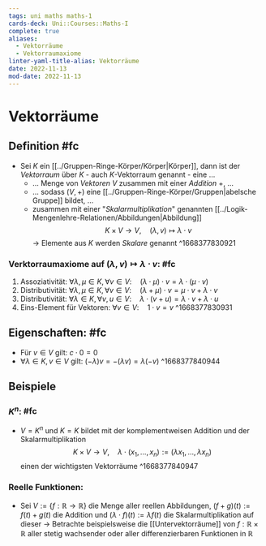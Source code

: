 ```yaml
---
tags: uni maths maths-1
cards-deck: Uni::Courses::Maths-I
complete: true
aliases:
  - Vektorräume
  - Vektorraumaxiome
linter-yaml-title-alias: Vektorräume
date: 2022-11-13
mod-date: 2022-11-13
---
```


# Vektorräume

## Definition #fc
- Sei $K$ ein [[../Gruppen-Ringe-Körper/Körper|Körper]], dann ist der *Vektorraum* über $K$ - auch $K$-Vektorraum genannt - eine …
	- … Menge von *Vektoren* $V$ zusammen mit einer *Addition* $+,$ …
	- … sodass $(V,+)$ eine [[../Gruppen-Ringe-Körper/Gruppen|abelsche Gruppe]] bildet, …
	- zusammen mit einer "*Skalarmultiplikation*" genannten [[../Logik-Mengenlehre-Relationen/Abbildungen|Abbildung]] $$K\times V\rightarrow V,\quad(\lambda,v)\mapsto\lambda\cdot v$$
	-> Elemente aus $K$ werden *Skalare* genannt
^1668377830921

### Verktorraumaxiome auf $(\lambda,v)\mapsto\lambda\cdot v$: #fc
1. Assoziativität: $\forall\lambda,\mu\in K,\forall v\in V:\quad(\lambda\cdot\mu)\cdot v=\lambda\cdot(\mu\cdot v)$
2. Distributivität: $\forall\lambda,\mu\in K,\forall v\in V:\quad(\lambda+\mu)\cdot v=\mu\cdot v+\lambda\cdot v$
3. Distributivität: $\forall\lambda\in K,\forall v,u\in V:\quad\lambda\cdot(v+u)=\lambda\cdot v+\lambda\cdot u$
4. Eins-Element für Vektoren: $\forall v\in V:\quad1\cdot v=v$
^1668377830931

## Eigenschaften: #fc
- Für $v\in V$ gilt: $c\cdot0=0$
- $\forall\lambda\in K,v\in V$ gilt: $(−\lambda)v=−(\lambda v)=\lambda(−v)$
^1668377840944

## Beispiele

### $K^n:$ #fc
- $V=K^n$ und $K=K$ bildet mit der komplementweisen Addition und der Skalarmultiplikation $$K\times V\rightarrow V,\quad\lambda\cdot(x_1,\dots,x_n):=(\lambda x_1,\dots,\lambda x_n)$$ einen der wichtigsten Vektorräume
^1668377840947

### Reelle Funktionen:
- Sei $V:=\{f:\mathbb{R}\rightarrow\mathbb{R}\}$ die Menge aller reellen Abbildungen, $(f+g)(t):=f(t)+g(t)$ die Addition und $(\lambda\cdot f)(t):=\lambda f(t)$ die Skalarmultiplikation auf dieser
	-> Betrachte beispielsweise die [[Untervektorräume]] von $f:\mathbb{R}\times\mathbb{R}$ aller stetig wachsender oder aller differenzierbaren Funktionen in $\mathbb{R}$
